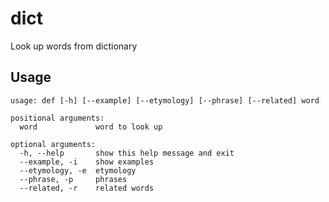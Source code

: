 dict
====

Look up words from dictionary

Usage
-----

    usage: def [-h] [--example] [--etymology] [--phrase] [--related] word

    positional arguments:
      word             word to look up

    optional arguments:
      -h, --help       show this help message and exit
      --example, -i    show examples
      --etymology, -e  etymology
      --phrase, -p     phrases
      --related, -r    related words
